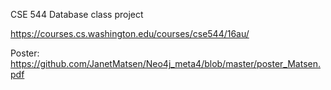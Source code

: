 CSE 544 Database class project

https://courses.cs.washington.edu/courses/cse544/16au/

Poster: https://github.com/JanetMatsen/Neo4j_meta4/blob/master/poster_Matsen.pdf

